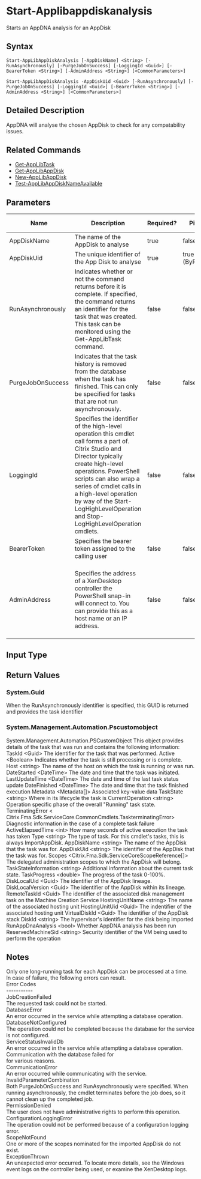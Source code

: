 ﻿
# Start-Applibappdiskanalysis
Starts an AppDNA analysis for an AppDisk
## Syntax
```
Start-AppLibAppDiskAnalysis [-AppDiskName] <String> [-RunAsynchronously] [-PurgeJobOnSuccess] [-LoggingId <Guid>] [-BearerToken <String>] [-AdminAddress <String>] [<CommonParameters>]

Start-AppLibAppDiskAnalysis -AppDiskUid <Guid> [-RunAsynchronously] [-PurgeJobOnSuccess] [-LoggingId <Guid>] [-BearerToken <String>] [-AdminAddress <String>] [<CommonParameters>]
```
## Detailed Description
AppDNA will analyse the chosen AppDisk to check for any compatability issues.


## Related Commands

* [Get-AppLibTask](./Get-AppLibTask/)
* [Get-AppLibAppDisk](./Get-AppLibAppDisk/)
* [New-AppLibAppDisk](./New-AppLibAppDisk/)
* [Test-AppLibAppDiskNameAvailable](./Test-AppLibAppDiskNameAvailable/)
## Parameters
| Name   | Description | Required? | Pipeline Input | Default Value |
| --- | --- | --- | --- | --- |
| AppDiskName | The name of the AppDisk to analyse | true | false |  |
| AppDiskUid | The unique identifier of the App Disk to analyse | true | true (ByPropertyName) |  |
| RunAsynchronously | Indicates whether or not the command returns before it is complete. If specified, the command returns an identifier for the task that was created. This task can be monitored using the Get-AppLibTask command. | false | false | false |
| PurgeJobOnSuccess | Indicates that the task history is removed from the database when the task has finished. This can only be specified for tasks that are not run asynchronously. | false | false |  |
| LoggingId | Specifies the identifier of the high-level operation this cmdlet call forms a part of. Citrix Studio and Director typically create high-level operations. PowerShell scripts can also wrap a series of cmdlet calls in a high-level operation by way of the Start-LogHighLevelOperation and Stop-LogHighLevelOperation cmdlets. | false | false |  |
| BearerToken | Specifies the bearer token assigned to the calling user | false | false |  |
| AdminAddress | Specifies the address of a XenDesktop controller the PowerShell snap-in will connect to. You can provide this as a host name or an IP address. | false | false | Localhost. Once a value is provided by any cmdlet, this value becomes the default. |

## Input Type

### 

## Return Values

### System.Guid
When the RunAsynchronously identifier is specified, this GUID is returned and provides the task identifier
### System.Management.Automation.Pscustomobject
System.Management.Automation.PSCustomObject This object provides details of the task that was run and contains the following information:<br>TaskId &lt;Guid&gt; The identifier for the task that was performed. Active &lt;Boolean&gt; Indicates whether the task is still processing or is complete. Host &lt;string&gt; The name of the host on which the task is running or was run. DateStarted &lt;DateTime&gt; The date and time that the task was initiated. LastUpdateTime &lt;DateTime&gt; The date and time of the last task status update DateFinished &lt;DateTime&gt; The date and time that the task finished execution Metadata &lt;Metadata\[\]&gt; Associated key-value data TaskState &lt;string&gt; Where in its lifecycle the task is CurrentOperation &lt;string&gt; Operation specific phase of the overall "Running" task state. TerminatingError &lt; Citrix.Fma.Sdk.ServiceCore.CommonCmdlets.TaskterminatingError&gt; Diagnostic information in the case of a complete task failure ActiveElapsedTime &lt;int&gt; How many seconds of active execution the task has taken Type &lt;string&gt; The type of task. For this cmdlet's tasks, this is always ImportAppDisk. AppDiskName &lt;string&gt; The name of the AppDisk that the task was for. AppDiskUid &lt;string&gt; The identifier of the AppDisk that the task was for. Scopes &lt;Citrix.Fma.Sdk.ServiceCoreScopeReference\[\]&gt; The delegated administration scopes to which the AppDisk will belong. TaskStateInformation &lt;string&gt; Additional information about the current task state. TaskProgress &lt;double&gt; The progress of the task 0-100%. DiskLocalUid &lt;Guid&gt; The identifier of the AppDisk lineage. DiskLocalVersion &lt;Guid&gt; The identifier of the AppDisk within its lineage. RemoteTaskId &lt;Guid&gt; The identifier of the associated disk management task on the Machine Creation Service HostingUnitName &lt;string&gt; The name of the associated hosting unit HostingUnitUid &lt;Guid&gt; The indentifier of the associated hosting unit VirtualDiskId &lt;Guid&gt; The identifier of the AppDisk stack DiskId &lt;string&gt; The hypervisor's identifier for the disk being imported RunAppDnaAnalysis &lt;bool&gt; Whether AppDNA analysis has been run ReservedMachineSid  &lt;string&gt; Security identifier of the VM being used to perform the operation
## Notes
Only one long-running task for each AppDisk can be processed at a time.<br>    In case of failure, the following errors can result.<br>    Error Codes<br>    -----------<br>    JobCreationFailed<br>    The requested task could not be started.<br>    DatabaseError<br>    An error occurred in the service while attempting a database operation.<br>    DatabaseNotConfigured<br>    The operation could not be completed because the database for the service is not configured.<br>    ServiceStatusInvalidDb<br>    An error occurred in the service while attempting a database operation. Communication with the database failed for<br>    for various reasons.<br>    CommunicationError<br>    An error occurred while communicating with the service.<br>    InvalidParameterCombination<br>    Both PurgeJobOnSuccess and RunAsynchronously were specified. When running asynchronously, the cmdlet terminates before the job does, so it cannot clean up the completed job.<br>    PermissionDenied<br>    The user does not have administrative rights to perform this operation.<br>    ConfigurationLoggingError<br>    The operation could not be performed because of a configuration logging error.<br>    ScopeNotFound<br>    One or more of the scopes nominated for the imported AppDisk do not exist.<br>    ExceptionThrown<br>    An unexpected error occurred. To locate more details, see the Windows event logs on the controller being used, or examine the XenDesktop logs.

